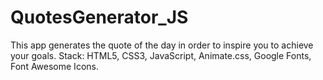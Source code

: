 # QuotesGenerator_JS
This app generates the quote of the day in order to inspire you to achieve your goals.
Stack: HTML5, CSS3, JavaScript, Animate.css, Google Fonts, Font Awesome Icons.
